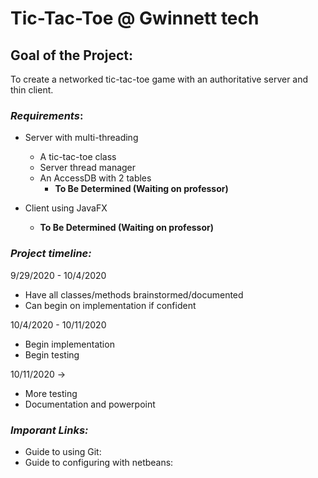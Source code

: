 # Tic-Tac-Toe @ Gwinnett tech

## Goal of the Project:

To create a networked tic-tac-toe game with an authoritative server and thin client.

### *Requirements*:

* Server with multi-threading 
  * A tic-tac-toe class
  * Server thread manager
  * An AccessDB with 2 tables 
    * __To Be Determined (Waiting on professor)__

* Client using JavaFX
  * __To Be Determined (Waiting on professor)__

### *Project timeline:*
9/29/2020 - 10/4/2020
  * Have all classes/methods brainstormed/documented
  * Can begin on implementation if confident

10/4/2020 - 10/11/2020
  * Begin implementation
  * Begin testing 

10/11/2020 ->
  * More testing
  * Documentation and powerpoint

### *Imporant Links:*

* Guide to using Git: 
* Guide to configuring with netbeans: